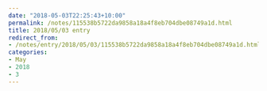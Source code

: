 ```yaml
---
date: "2018-05-03T22:25:43+10:00"
permalink: /notes/115538b5722da9858a18a4f8eb704dbe08749a1d.html
title: 2018/05/03 entry
redirect_from:
- /notes/entry/2018/05/03/115538b5722da9858a18a4f8eb704dbe08749a1d.html
categories:
- May
- 2018
- 3
---
```

